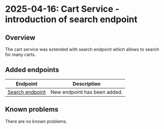 # 2025-04-16: Cart Service - introduction of search endpoint

## Overview

The cart service was extended with search endpoint which allows to search for many carts.

## Added endpoints

| Endpoint                                                                         | Description                  |
|----------------------------------------------------------------------------------|------------------------------|
| [Search endpoint](/openapi/cart/#operation/POST-cart-retrieve-carts-by-search)   | New endpoint has been added. |

## Known problems

There are no known problems.
